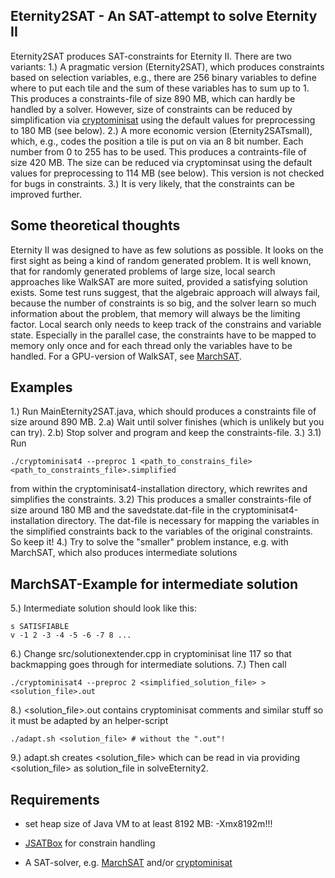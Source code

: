 Eternity2SAT - An SAT-attempt to solve Eternity II 
--------------------------------------------------

Eternity2SAT produces SAT-constraints for Eternity II. There are two variants:
1.) A pragmatic version (Eternity2SAT), which produces constraints based on selection variables, e.g., there are 256 binary variables to define where to put each tile and the sum of these variables has to sum up to 1. This produces a constraints-file of size 890 MB, which can hardly be handled by a solver. However, size of constraints can be reduced by simplification via [cryptominisat](https://github.com/msoos/cryptominisat) using the default values for preprocessing to 180 MB (see below).
2.) A more economic version (Eternity2SATsmall), which, e.g., codes the position a tile is put on via an 8 bit number. Each number from 0 to 255 has to be used. This produces a contraints-file of size 420 MB. The size can be reduced via cryptominsat using the default values for preprocessing to 114 MB (see below). This version is not checked for bugs in constraints.
3.) It is very likely, that the constraints can be improved further.

Some theoretical thoughts
-------------------------

Eternity II was designed to have as few solutions as possible. It looks on the first sight as being a kind of random generated problem. It is well known, that for randomly generated problems of large size, local search approaches like WalkSAT are more suited, provided a satisfying solution exists. Some test runs suggest, that the algebraic approach will always fail, because the number of constraints is so big, and the solver learn so much information about the problem, that memory will always be the limiting factor. Local search only needs to keep track of the constrains and variable state. Especially in the parallel case, the constraints have to be mapped to memory only once and for each thread only the variables have to be handled. For a GPU-version of WalkSAT, see [MarchSAT](https://github.com/jostien/MarchSAT). 

Examples
--------

1.) Run MainEternity2SAT.java, which should produces a constraints file of size around 890 MB.
2.a) Wait until solver finishes (which is unlikely but you can try).
2.b) Stop solver and program and keep the constraints-file.
3.)
3.1) Run
```
./cryptominisat4 --preproc 1 <path_to_constrains_file> <path_to_constraints_file>.simplified
```
from within the cryptominisat4-installation directory, which rewrites and simplifies the constraints.
3.2) This produces a smaller constraints-file of size around 180 MB and the savedstate.dat-file in the cryptominisat4-installation directory. The dat-file is necessary for mapping the variables in the simplified constraints back to the variables of the original constraints. So keep it!
4.) Try to solve the "smaller" problem instance, e.g. with MarchSAT, which also produces intermediate solutions

MarchSAT-Example for intermediate solution
------------------------------------------

5.) Intermediate solution should look like this:
```
s SATISFIABLE
v -1 2 -3 -4 -5 -6 -7 8 ...
```
6.) Change src/solutionextender.cpp in cryptominisat line 117 so that backmapping goes through for intermediate solutions.
7.) Then call 
```
./cryptominisat4 --preproc 2 <simplified_solution_file> > <solution_file>.out
```
8.) <solution_file>.out contains cryptominisat comments and similar stuff so it must be adapted by an helper-script
```
./adapt.sh <solution_file> # without the ".out"!
```
9.) adapt.sh creates <solution_file> which can be read in via providing <solution_file> as solution_file in solveEternity2.
 

Requirements
------------

- set heap size of Java VM to at least 8192 MB: -Xmx8192m!!!

- [JSATBox](https://github.com/jostien/JSATBox) for constrain handling

- A SAT-solver, e.g. [MarchSAT](https://github.com/jostien/MarchSAT) and/or [cryptominisat](https://github.com/msoos/cryptominisat)